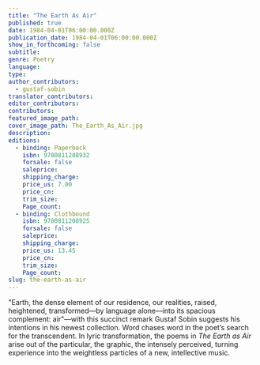 ```yaml
---
title: "The Earth As Air"
published: true
date: 1984-04-01T06:00:00.000Z
publication_date: 1984-04-01T06:00:00.000Z
show_in_forthcoming: false
subtitle:
genre: Poetry
language:
type:
author_contributors:
  - gustaf-sobin
translator_contributors:
editor_contributors:
contributors:
featured_image_path:
cover_image_path: The_Earth_As_Air.jpg
description:
editions:
  - binding: Paperback
    isbn: 9780811208932
    forsale: false
    saleprice:
    shipping_charge:
    price_us: 7.00
    price_cn:
    trim_size:
    Page_count:
  - binding: Clothbound
    isbn: 9780811208925
    forsale: false
    saleprice:
    shipping_charge:
    price_us: 13.45
    price_cn:
    trim_size:
    Page_count:
slug: the-earth-as-air
---
```


"Earth, the dense element of our residence, our realities, raised, heightened, transformed––by language alone––into its spacious complement: air"––with this succinct remark Gustaf Sobin suggests his intentions in his newest collection. Word chases word in the poet’s search for the transcendent. In lyric transformation, the poems in _The Earth as Air_ arise out of the particular, the graphic, the intensely perceived, turning experience into the weightless particles of a new, intellective music.

